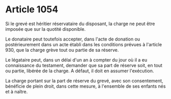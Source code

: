 # Article 1054

Si le grevé est héritier réservataire du disposant, la charge ne peut être imposée que sur la quotité disponible.

Le donataire peut toutefois accepter, dans l'acte de donation ou postérieurement dans un acte établi dans les conditions prévues à l'article 930, que la charge grève tout ou partie de sa réserve.

Le légataire peut, dans un délai d'un an à compter du jour où il a eu connaissance du testament, demander que sa part de réserve soit, en tout ou partie, libérée de la charge. A défaut, il doit en assumer l'exécution.

La charge portant sur la part de réserve du grevé, avec son consentement, bénéficie de plein droit, dans cette mesure, à l'ensemble de ses enfants nés et à naître.
